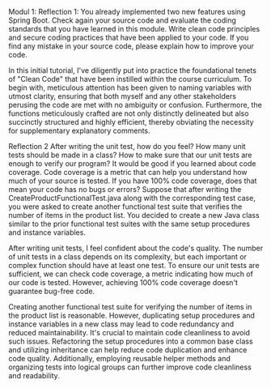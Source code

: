 Modul 1:
Reflection 1:
You already implemented two new features using Spring Boot. 
Check again your source code and evaluate the coding standards that you have learned in this module. 
Write clean code principles and secure coding practices that have been applied to your code. 
If you find any mistake in your source code, please explain how to improve your code.

In this initial tutorial, I've diligently put into practice the foundational tenets of "Clean Code" that have been instilled within the course curriculum. 
To begin with, meticulous attention has been given to naming variables with utmost clarity, ensuring that both myself and any other stakeholders perusing the code are met with no ambiguity or confusion. 
Furthermore, the functions meticulously crafted are not only distinctly delineated but also succinctly structured and highly efficient, thereby obviating the necessity for supplementary explanatory comments.


Reflection 2
After writing the unit test, how do you feel? How many unit tests should be made in a class? How to make sure that our unit tests are enough to verify our program? It would be good if you learned about code coverage. Code coverage is a metric that can help you understand how much of your source is tested. If you have 100% code coverage, does that mean your code has no bugs or errors? 
Suppose that after writing the CreateProductFunctionalTest.java along with the corresponding test case, you were asked to create another functional test suite that verifies the number of items in the product list. You decided to create a new Java class similar to the prior functional test suites with the same setup procedures and instance variables. 

After writing unit tests, I feel confident about the code's quality. The number of unit tests in a class depends on its complexity, but each important or complex function should have at least one test. To ensure our unit tests are sufficient, we can check code coverage, a metric indicating how much of our code is tested. However, achieving 100% code coverage doesn't guarantee bug-free code.

Creating another functional test suite for verifying the number of items in the product list is reasonable. However, duplicating setup procedures and instance variables in a new class may lead to code redundancy and reduced maintainability. It's crucial to maintain code cleanliness to avoid such issues. Refactoring the setup procedures into a common base class and utilizing inheritance can help reduce code duplication and enhance code quality. Additionally, employing reusable helper methods and organizing tests into logical groups can further improve code cleanliness and readability.
